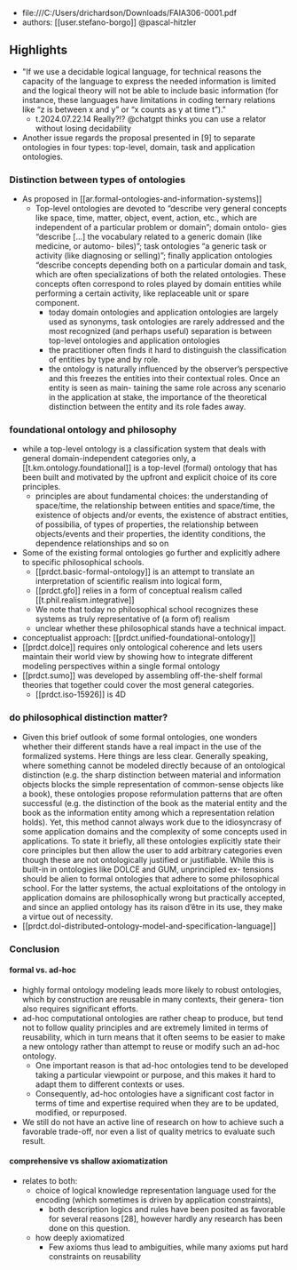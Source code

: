 
- file:///C:/Users/drichardson/Downloads/FAIA306-0001.pdf
- authors: [[user.stefano-borgo]] @pascal-hitzler

## Highlights

- "If we use a decidable logical language, for technical reasons the capacity of the language to express the needed information is limited and the logical theory will not be able to include basic information (for instance, these languages have limitations in coding ternary relations like “z is between x and y” or “x counts as y at time t”)."
  - t.2024.07.22.14 Really?!? @chatgpt thinks you can use a relator without losing decidability
- Another issue regards the proposal presented in [9] to separate ontologies in four types: top-level, domain, task and application ontologies.

### Distinction between types of ontologies

- As proposed in [[ar.formal-ontologies-and-information-systems]]
  - Top-level ontologies are devoted to “describe very general concepts like space, time, matter, object, event, action, etc., which are independent of a particular problem or domain”; domain ontolo- gies “describe [...] the vocabulary related to a generic domain (like medicine, or automo- biles)”; task ontologies “a generic task or activity (like diagnosing or selling)”; finally application ontologies “describe concepts depending both on a particular domain and task, which are often specializations of both the related ontologies. These concepts often correspond to roles played by domain entities while performing a certain activity, like replaceable unit or spare component.
    -  today domain ontologies and application ontologies are largely used as synonyms, task ontologies are rarely addressed and the most recognized (and perhaps useful) separation is between top-level ontologies and application ontologies
    -  the practitioner often finds it hard to distinguish the classification of entities by type and by role.
    -  the ontology is naturally influenced by the observer’s perspective and this freezes the entities into their contextual roles. Once an entity is seen as main- taining the same role across any scenario in the application at stake, the importance of the theoretical distinction between the entity and its role fades away.

### foundational ontology and philosophy

- while a top-level ontology is a classification system that deals with general domain-independent categories only, a [[t.km.ontology.foundational]] is a top-level (formal) ontology that has been built and motivated by the upfront and explicit choice of its core principles. 
  - principles are about fundamental choices: the understanding of space/time, the relationship between entities and space/time, the existence of objects and/or events, the existence of abstract entities, of possibilia, of types of properties, the relationship between objects/events and their properties, the identity conditions, the dependence relationships and so on
- Some of the existing formal ontologies go further and explicitly adhere to specific philosophical schools. 
  - [[prdct.basic-formal-ontology]] is an attempt to translate an interpretation of scientific realism into logical form,
  - [[prdct.gfo]] relies in a form of conceptual realism called [[t.phil.realism.integrative]]
  - We note that today no philosophical school recognizes these systems as truly representative of (a form of) realism
  - unclear whether these philosophical stands have a technical impact. 
- conceptualist approach: [[prdct.unified-foundational-ontology]]
- [[prdct.dolce]] requires only ontological coherence and lets users maintain their world
view by showing how to integrate different modeling perspectives within a single formal
ontology
- [[prdct.sumo]] was developed by assembling off-the-shelf formal theories
that together could cover the most general categories. 
  - [[prdct.iso-15926]] is 4D

### do philosophical distinction matter?

- Given this brief outlook of some formal ontologies, one wonders whether their different stands have a real impact in the use of the formalized systems. Here things are less clear. Generally speaking, where something cannot be modeled directly because of an ontological distinction (e.g. the sharp distinction between material and information objects blocks the simple representation of common-sense objects like a book), these ontologies propose reformulation patterns that are often successful (e.g. the distinction of the book as the material entity and the book as the information entity among which a representation relation holds). Yet, this method cannot always work due to the idiosyncrasy of some application domains and the complexity of some concepts used in applications. To state it briefly, all these ontologies explicitly state their core principles but then allow the user to add arbitrary categories even though these are not ontologically justified or justifiable. While this is built-in in ontologies like DOLCE and GUM, unprincipled ex- tensions should be alien to formal ontologies that adhere to some philosophical school. For the latter systems, the actual exploitations of the ontology in application domains are philosophically wrong but practically accepted, and since an applied ontology has its raison d’être in its use, they make a virtue out of necessity.
- [[prdct.dol-distributed-ontology-model-and-specification-language]]

### Conclusion

#### formal vs. ad-hoc

- highly formal ontology modeling leads more likely
to robust ontologies, which by construction are reusable in many contexts, their genera- tion also requires significant efforts. 
- ad-hoc computational ontologies are rather cheap to produce, but tend not to follow quality principles and are extremely limited in terms of reusability, which in turn means that it often seems to be easier to make a new ontology rather than attempt to reuse or modify such an ad-hoc ontology. 
  - One important reason is that ad-hoc ontologies tend to be developed taking a particular viewpoint or purpose, and this makes it hard to adapt them to different contexts or uses. 
  - Consequently, ad-hoc ontologies have a significant cost factor in terms of time and expertise required when they are to be updated, modified, or repurposed. 
- We still do not have an active line of research on how to achieve such a favorable trade-off, nor even a list of quality metrics to evaluate such result.

#### comprehensive vs shallow axiomatization

- relates to both:
  - choice of logical knowledge representation language used for the encoding (which sometimes is driven by application constraints),
    - both description logics and rules have been posited as favorable for several reasons [28], however hardly any research has been done on this question.
  - how deeply axiomatized
    - Few axioms thus lead to ambiguities, while many axioms put hard constraints on reusability

